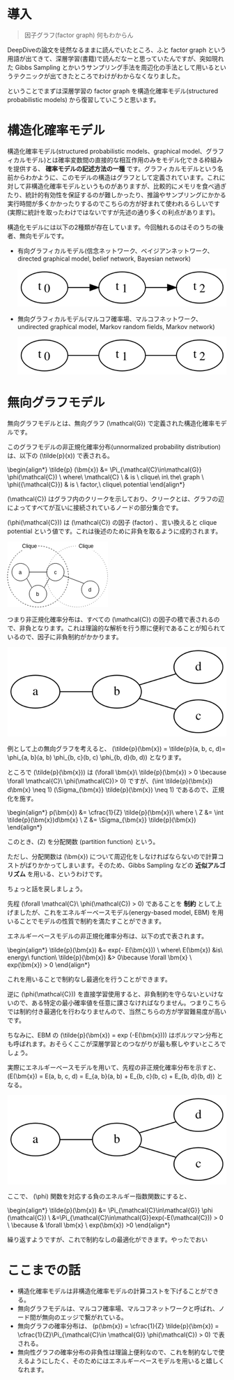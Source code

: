 

# 導入

> 因子グラフ(factor graph) 何もわからん  

DeepDiveの論文を徒然なるままに読んでいたところ、ふと factor graph という用語が出てきて、深層学習(書籍)で読んだなーと思っていたんですが、突如現れた Gibbs Sampling とかいうサンプリング手法を周辺化の手法として用いるというテクニックが出てきたところでわけがわからなくなりました。  

ということでまずは深層学習の factor graph を構造化確率モデル(structured probabilistic models) から復習していこうと思います。  


# 構造化確率モデル

構造化確率モデル(structured probabilistic models、graphical model、グラフィカルモデル)とは確率変数間の直接的な相互作用のみをモデル化できる枠組みを提供する、 **確率モデルの記述方法の一種** です。グラフィカルモデルという名前からわかように、このモデルの構造はグラフとして定義されています。これに対して非構造化確率モデルというものがありますが、比較的にメモリを食べ過ぎたり、統計的有効性を保証するのが難しかったり、推論やサンプリングにかかる実行時間が多くかかったりするのでこちらの方が好まれて使われるらしいです(実際に統計を取ったわけではないですが先述の通り多くの利点があります)。  

構造化モデルには以下の2種類が存在しています。今回触れるのはそのうちの後者、無向モデルです。  

-   有向グラフィカルモデル(信念ネットワーク、ベイジアンネットワーク、directed graphical model, belief network, Bayesian network)  
    
    ![img](../img/directed_graphical_model.svg)

-   無向グラフィカルモデル(マルコフ確率場、マルコフネットワーク、undirected graphical model, Markov random fields, Markov network)  
    
    ![img](../img/undirected_graphical_model.svg)


# 無向グラフモデル

無向グラフモデルとは、無向グラフ \(\mathcal{G}\) で定義された構造化確率モデルです。  

このグラフモデルの非正規化確率分布(unnormalized probability distribution)は、以下の \(\tilde{p}(x)\) で表される。  

\begin{align*}
    \tilde{p} (\bm{x})  &= \Pi_{\mathcal{C}\in\mathcal{G}} \phi(\mathcal{C}) \\ 
    where\ \mathcal{C} \ & is \ clique\ in\ the\ graph \\
    \phi({\mathcal{C}}) & is \ factor,\ clique\ potential
\end{align*}

\(\mathcal{C}\) はグラフ内のクリークを示しており、クリークとは、グラフの辺によってすべてが互いに接続されているノードの部分集合です。  

\(\phi(\mathcal{C})\) は \(\mathcal{C}\) の因子 (factor) 、言い換えると  clique potential という値です。これは後述のために非負を取るように成約されます。  

![img](../img/clique.png)  

つまり非正規化確率分布は、すべての \(\mathcal{C}\) の因子の積で表されるので、非負となります。これは理論的な解析を行う際に便利であることが知られているので、因子に非負制約がかかります。  

![img](../img/unnormalized_prob_dist.svg)  

例として上の無向グラフを考えると、 \(\tilde{p}(\bm{x}) = \tilde{p}(a, b, c, d)= \phi_{a, b}(a, b) \phi_{b, c}(b, c) \phi_{b, d}(b, d)\) となります。  

ところで \(\tilde{p}(\bm{x})\)  は \(\forall \bm{x}\ \tilde{p}(\bm{x}) > 0 \because \forall \mathcal{C}\ \phi(\mathcal{C})> 0\) ですが、\(\int \tilde{p}(\bm{x}) d\bm{x} \neq 1\) \(\Sigma_{\bm{x}} \tilde{p}(\bm{x})  \neq 1\) であるので、正規化を施す。  

\begin{align*}
p(\bm{x}) &= \cfrac{1}{Z} \tilde{p}(\bm{x})\\
where \  Z &= \int \tilde{p}(\bm{x})d\bm{x} \\
Z &= \Sigma_{\bm{x}} \tilde{p}(\bm{x})
\end{align*}

このとき、\(Z\) を分配関数 (partition function) という。  

ただし、分配関数は \(\bm{x}\) について周辺化をしなければならないので計算コストがばりかかってしまいます。そのため、Gibbs Sampling などの **近似アルゴリズム** を用いる、というわけです。  

ちょっと話を戻しましょう。  

先程 \(\forall \mathcal{C}\ \phi(\mathcal{C}) > 0\) であることを **制約** として上げましたが、これをエネルギーベースモデル(energy-based model, EBM) を用いることでモデルの性質で制約を満たすことができます。  

エネルギーベースモデルの非正規化確率分布は、以下の式で表されます。  

\begin{align*}
\tilde{p}(\bm{x}) &= exp(- E(\bm{x})) \\
where\ E(\bm{x}) &is\ energy\ function\\
\tilde{p}(\bm{x}) &> 0\because \forall \bm{x} \ exp(\bm{x}) > 0
\end{align*}

これを用いることで制約なし最適化を行うことができます。  

逆に \(\phi(\mathcal{C})\) を直接学習使用すると、非負制約を守らないといけないので、ある特定の最小確率値を任意に課さなければなりません。つまりこちらでは制約付き最適化を行わなりませんので、当然こちらの方が学習難易度が高いです。  

ちなみに、EBM の \(\tilde{p}(\bm{x}) = exp (-E(\bm{x}))\) はボルツマン分布とも呼ばれます。おそらくここが深層学習とのつながりが最も察しやすいところでしょう。  

実際にエネルギーベースモデルを用いて、先程の非正規化確率分布を示すと、 \(E(\bm{x}) = E(a, b, c, d) = E_{a, b}(a, b) + E_{b, c}(b, c) + E_{b, d}(b, d)\) となる。  

![img](../img/unnormalized_prob_dist.svg)  

ここで、 \(\phi\) 関数を対応する負のエネルギー指数関数にすると、  

 \begin{align*}
 \tilde{p}(\bm{x}) &= \Pi_{\mathcal{C}\in\mathcal{G}} \phi (\mathcal{C}) \\
&=\Pi_{\mathcal{C}\in\mathcal{G}}exp(-E(\mathcal{C})) > 0 \\
\because & \forall \bm{x} \ exp(\bm{x}) >0
\end{align*}

繰り返すようですが、これで制約なしの最適化ができます。やったでおい  


# ここまでの話

-   構造化確率モデルは非構造化確率モデルの計算コストを下げることができる。
-   無向グラフモデルは、マルコフ確率場、マルコフネットワークと呼ばれ、ノード間が無向のエッジで繋がれている。
-   無向グラフの確率分布は、 \(p(\bm{x}) = \cfrac{1}{Z} \tilde{p}(\bm{x}) = \cfrac{1}{Z}\Pi_{\mathcal{C}\in \mathcal{G}} \phi(\mathcal{C}) > 0\) で表される。
-   無向性グラフの確率分布の非負性は理論上便利なので、これを制約なしで使えるようにしたく、そのためにはエネルギーベースモデルを用いると嬉しくなれます。

